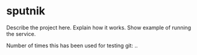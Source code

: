 sputnik
=======

Describe the project here. Explain how it works. Show example of running the service.

Number of times this has been used for testing git:
..
